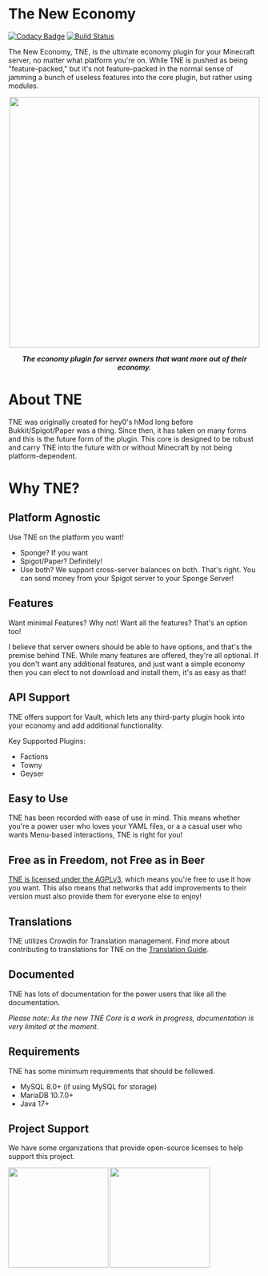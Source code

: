 # The New Economy

[![Codacy Badge](https://app.codacy.com/project/badge/Grade/246101510dca4eb9a729ef178dae682c)](https://app.codacy.com/gh/TheNewEconomy/EconomyCore/dashboard?utm_source=gh&utm_medium=referral&utm_content=&utm_campaign=Badge_grade)
[![Build Status](https://ci.codemc.io/job/creatorfromhell/job/TNE/badge/icon)](https://ci.codemc.io/job/creatorfromhell/job/TNE/)

The New Economy, TNE, is the ultimate economy plugin for your Minecraft server, no matter what platform you're on. While
TNE is pushed as being "feature-packed," but it's not feature-packed in the normal sense of jamming a bunch of useless features
into the core plugin, but rather using modules.

<p align="center">
    <img src="https://i.imgur.com/eDlmaed.png" width="500" />
</p>    
<p align="center">    
<i><b>The economy plugin for server owners that want more out of their economy.</b></i>
</p>

# About TNE
TNE was originally created for hey0's hMod long before Bukkit/Spigot/Paper was a thing. Since then, it has taken on many
forms and this is the future form of the plugin. This core is designed to be robust and carry TNE into the future with or
without Minecraft by not being platform-dependent.

# Why TNE?

## Platform Agnostic
Use TNE on the platform you want!
- Sponge? If you want
- Spigot/Paper? Definitely!
- Use both? We support cross-server balances on both. That's right. You can send money from your Spigot server to your
Sponge Server!

## Features
Want minimal Features? Why not! Want all the features? That's an option too!

I believe that server owners should be able to have options, and that's the premise behind TNE. While many features are
offered, they're all optional. If you don't want any additional features, and just want a simple economy then you can elect
to not download and install them, it's as easy as that!

## API Support
TNE offers support for Vault, which lets any third-party plugin hook into your economy and add additional functionality.

Key Supported Plugins:
- Factions
- Towny
- Geyser

## Easy to Use
TNE has been recorded with ease of use in mind. This means whether you're a power user who loves your YAML files, or a
a casual user who wants Menu-based interactions, TNE is right for you!

## Free as in Freedom, not Free as in Beer
[TNE is licensed under the AGPLv3](license.md), which means you're free to use it how you want. This also means that
networks that add improvements to their version must also provide them for everyone else to enjoy!

## Translations
TNE utilizes Crowdin for Translation management. Find more about contributing to translations
for TNE on the [Translation Guide](https://github.com/TheNewEconomy/EconomyCore/wiki/Translation-Guide).

## Documented
TNE has lots of documentation for the power users that like all the documentation.

*Please note: As the new TNE Core is a work in progress, documentation is very limited at the moment.*

## Requirements
TNE has some minimum requirements that should be followed.
- MySQL 8.0+ (if using MySQL for storage)
- MariaDB 10.7.0+
- Java 17+

## Project Support
We have some organizations that provide open-source licenses to help support this project.

<a href="https://jb.gg/OpenSourceSupport"><img align="left" width="200" height="200" src="https://resources.jetbrains.com/storage/products/company/brand/logos/jb_beam.png"></a>
<a href="https://www.ej-technologies.com/products/jprofiler/overview.html"><img align="left" width="200" height="200" src="https://www.ej-technologies.com/assets/content/header-product-jprofiler@2x-24bc4d84bd2a4eb641a5c8531758ff7c.png"></a>



